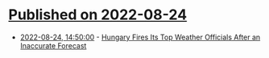 # [Published on 2022-08-24](index.md)

* [2022-08-24, 14:50:00](https://news.slashdot.org/story/22/08/24/1451204/hungary-fires-its-top-weather-officials-after-an-inaccurate-forecast?utm_source=rss1.0mainlinkanon&utm_medium=feed) - [Hungary Fires Its Top Weather Officials After an Inaccurate Forecast](https://news.slashdot.org/story/22/08/24/1451204/hungary-fires-its-top-weather-officials-after-an-inaccurate-forecast?utm_source=rss1.0mainlinkanon&utm_medium=feed)
